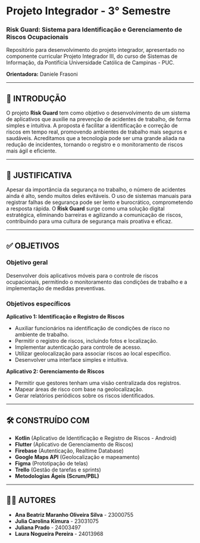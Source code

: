 # Projeto Integrador - 3° Semestre

### Risk Guard: Sistema para Identificação e Gerenciamento de Riscos Ocupacionais

Repositório para desenvolvimento do projeto integrador, apresentado no componente curricular Projeto Integrador III, do curso de Sistemas de Informação, da Pontifícia Universidade Católica de Campinas - PUC.

**Orientadora:** Daniele Frasoni

---

## 📄 INTRODUÇÃO

O projeto **Risk Guard** tem como objetivo o desenvolvimento de um sistema de aplicativos que auxilie na prevenção de acidentes de trabalho, de forma simples e intuitiva. A proposta é facilitar a identificação e correção de riscos em tempo real, promovendo ambientes de trabalho mais seguros e saudáveis. Acreditamos que a tecnologia pode ser uma grande aliada na redução de incidentes, tornando o registro e o monitoramento de riscos mais ágil e eficiente.

---

## 📄 JUSTIFICATIVA

Apesar da importância da segurança no trabalho, o número de acidentes ainda é alto, sendo muitos deles evitáveis. O uso de sistemas manuais para registrar falhas de segurança pode ser lento e burocrático, comprometendo a resposta rápida. O **Risk Guard** surge como uma solução digital estratégica, eliminando barreiras e agilizando a comunicação de riscos, contribuindo para uma cultura de segurança mais proativa e eficaz.

---

## ✅ OBJETIVOS

### Objetivo geral

Desenvolver dois aplicativos móveis para o controle de riscos ocupacionais, permitindo o monitoramento das condições de trabalho e a implementação de medidas preventivas.

### Objetivos específicos

**Aplicativo 1: Identificação e Registro de Riscos**
- Auxiliar funcionários na identificação de condições de risco no ambiente de trabalho.
- Permitir o registro de riscos, incluindo fotos e localização.
- Implementar autenticação para controle de acesso.
- Utilizar geolocalização para associar riscos ao local específico.
- Desenvolver uma interface simples e intuitiva.

**Aplicativo 2: Gerenciamento de Riscos**
- Permitir que gestores tenham uma visão centralizada dos registros.
- Mapear áreas de risco com base na geolocalização.
- Gerar relatórios periódicos sobre os riscos identificados.

---

## 🛠️ CONSTRUÍDO COM

- **Kotlin** (Aplicativo de Identificação e Registro de Riscos - Android)
- **Flutter** (Aplicativo de Gerenciamento de Riscos)
- **Firebase** (Autenticação, Realtime Database)
- **Google Maps API** (Geolocalização e mapeamento)
- **Figma** (Prototipação de telas)
- **Trello** (Gestão de tarefas e sprints)
- **Metodologias Ágeis (Scrum/PBL)**

---

## 👫🏻 AUTORES

- **Ana Beatriz Maranho Oliveira Silva** - 23000755
- **Julia Carolina Kimura** - 23031075
- **Juliana Prado** - 24003497
- **Laura Nogueira Pereira** - 24013968
